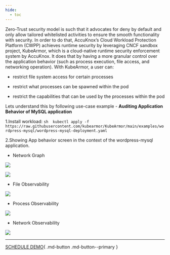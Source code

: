 ```yaml
---
hide:
  - toc
---
```


Zero-Trust security model is such that it advocates for deny by default and only allow tailored whitelisted activities to ensure the smooth functionality with security. In order to do that, AccuKnox’s Cloud Workload Protection Platform (CWPP) achieves runtime security by leveraging CNCF sandbox project, KubeArmor, which is a cloud-native runtime security enforcement system by AccuKnox. It does that by having a more granular control over the application behavior (such as process execution, file access, and networking operation). With KubeArmor, a user can:

   + restrict file system access for certain processes

   + restrict what processes can be spawned within the pod

   + restrict the capabilities that can be used by the processes within the pod

Lets understand this by following use-case example - **Auditing Application Behavior of MySQL application**



1.Install workload: 
```sh  kubectl apply -f https://raw.githubusercontent.com/kubearmor/KubeArmor/main/examples/wordpress-mysql/wordpress-mysql-deployment.yaml ```


2.Showing App behavior screen in the context of the wordpress-mysql application.

 + Network Graph

![](images/app-behavior-1.png)

![](images/app-behavior-2.png)

 + File Observability

![](images/app-behavior-3.png)

 + Process Observability

![](images/app-behavior-4.png)

 + Network Observability

 ![](images/app-behavior-5.png)

 - - - 
[SCHEDULE DEMO](https://www.accuknox.com/contact-us){ .md-button .md-button--primary }
